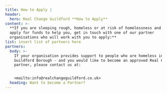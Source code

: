 ```yaml
---
title: How to Apply |
header:
  hero: Real Change Guildford **How to Apply**
content: >-
  **If you are sleeping rough, homeless or at risk of homelessness and want to
  apply for funds to help you, get in touch with one of our partner
  organisations who will work with you to apply:**
list: insert list of partners here
partners:
  body: >-
    If your organisation provides support to people who are homeless in
    Guildford Borough - and you would like to become an approved Real Change
    partner, please contact us at:


    <mailto:info@realchangeguildford.co.uk>
  heading: Want to become a Partner?
---
```


